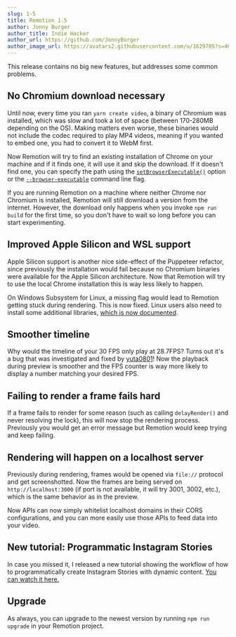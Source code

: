 ```yaml
---
slug: 1-5
title: Remotion 1.5
author: Jonny Burger
author_title: Indie Hacker
author_url: https://github.com/JonnyBurger
author_image_url: https://avatars2.githubusercontent.com/u/1629785?s=460&u=12eb94da6070d00fc924761ce06e3a428d01b7e9&v=4
---
```


This release contains no big new features, but addresses some common problems.

## No Chromium download necessary

Until now, every time you ran `yarn create video`, a binary of Chromium was installed, which was slow and took a lot of space (between 170-280MB depending on the OS). Making matters even worse, these binaries would not include the codec required to play MP4 videos, meaning if you wanted to embed one, you had to convert it to WebM first.

Now Remotion will try to find an existing installation of Chrome on your machine and if it finds one, it will use it and skip the download. If it doesn't find one, you can specify the path using the [`setBrowserExecutable()`](/docs/config#setbrowserexecutable) option or the [`--browser-executable`](/docs/cli) command line flag.

If you are running Remotion on a machine where neither Chrome nor Chromium is installed, Remotion will still download a version from the internet. However, the download only happens when you invoke `npm run build` for the first time, so you don't have to wait so long before you can start experimenting.

## Improved Apple Silicon and WSL support

Apple Silicon support is another nice side-effect of the Puppeteer refactor, since previously the installation would fail because no Chromium binaries were available for the Apple Silicon architecture. Now that Remotion will try to use the local Chrome installation this is way less likely to happen.

On Windows Subsystem for Linux, a missing flag would lead to Remotion getting stuck during rendering. This is now fixed. Linux users also need to install some additional libraries, [which is now documented](/docs/#additional-step-for-linux-users).

## Smoother timeline

Why would the timeline of your 30 FPS only play at 28.7FPS? Turns out it's a bug that was investigated and fixed by [yuta0801](https://github.com/JonnyBurger/remotion/pull/148)! Now the playback during preview is smoother and the FPS counter is way more likely to display a number matching your desired FPS.

## Failing to render a frame fails hard

If a frame fails to render for some reason (such as calling `delayRender()` and never resolving the lock), this will now stop the rendering process. Previously you would get an error message but Remotion would keep trying and keep failing.

## Rendering will happen on a localhost server

Previously during rendering, frames would be opened via `file://` protocol and get screenshotted. Now the frames are being served on `http://localhost:3000` (if port is not available, it will try 3001, 3002, etc.), which is the same behavior as in the preview.

Now APIs can now simply whitelist localhost domains in their CORS configurations, and you can more easily use those APIs to feed data into your video.

## New tutorial: Programmatic Instagram Stories

In case you missed it, I released a new tutorial showing the workflow of how to programmatically create Instagram Stories with dynamic content. [You can watch it here.](https://www.youtube.com/channel/UCsBAIv086U4dViuxXJLMJpg)

## Upgrade

As always, you can upgrade to the newest version by running `npm run upgrade` in your Remotion project.
